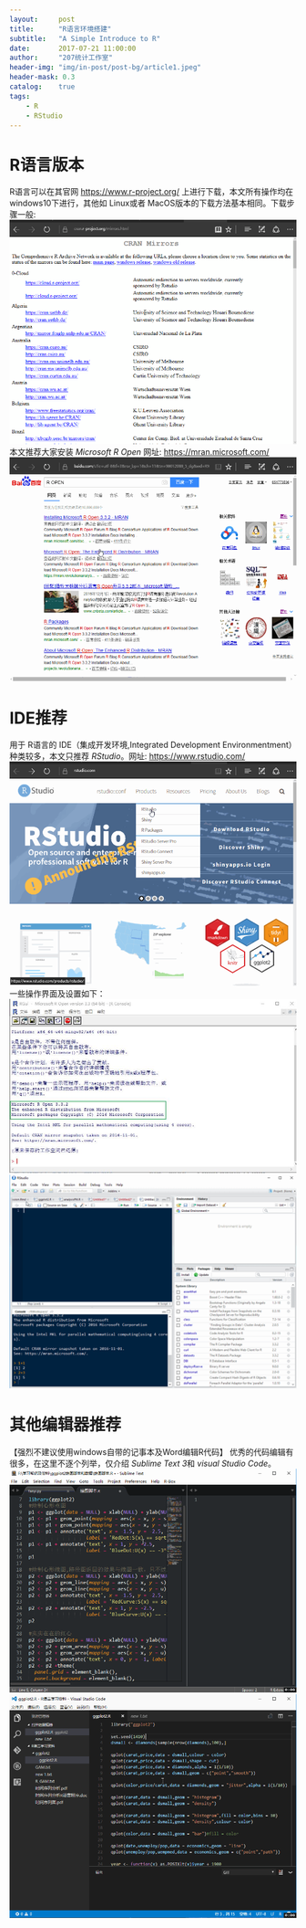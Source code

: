 ```yaml
---
layout:     post
title:      "R语言环境搭建"
subtitle:   "A Simple Introduce to R"
date:       2017-07-21 11:00:00
author:     "207统计工作室"
header-img: "img/in-post/post-bg/article1.jpeg"
header-mask: 0.3
catalog:    true
tags:
    - R
    - RStudio
---
```


R语言版本
=========

R语言可以在其官网 <https://www.r-project.org/> 上进行下载，本文所有操作均在 windows10下进行，其他如 Linux或者 MacOS版本的下载方法基本相同。下载步骤一般:
![](/img/in-post/R-environment/r-version.gif)
本文推荐大家安装 *Microsoft R Open* 网址: <https://mran.microsoft.com/>
![](/img/in-post/R-environment/Ropen.gif)

IDE推荐
=======

用于 R语言的 IDE（集成开发环境,Integrated Development Environmentment）种类较多，本文只推荐 *RStudio*。网址: <https://www.rstudio.com/>
![](/img/in-post/R-environment/RSTUDIO.gif)
一些操作界面及设置如下：
![](/img/in-post/R-environment/Rgui.jpg)
![](/img/in-post/R-environment/RSTUDIO_GUI_1.gif)

其他编辑器推荐
==============

【强烈不建议使用windows自带的记事本及Word编辑R代码】 优秀的代码编辑有很多，在这里不逐个列举，仅介绍 *Sublime Text 3*和 *visual Studio Code*。
![](/img/in-post/R-environment/sublimetext3.gif)
![](/img/in-post/R-environment/vscode.gif)
